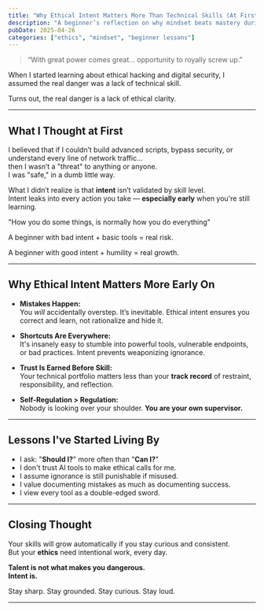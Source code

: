 ```yaml
---
title: "Why Ethical Intent Matters More Than Technical Skills (At First)"
description: "A beginner’s reflection on why mindset beats mastery during the early journey into ethical hacking."
pubDate: 2025-04-26
categories: ["ethics", "mindset", "beginner lessons"]
---
```


> “With great power comes great... opportunity to royally screw up.”

When I started learning about ethical hacking and digital security, I assumed the real danger was a lack of technical skill.

Turns out, the real danger is a lack of ethical clarity.

---

## What I Thought at First

I believed that if I couldn’t build advanced scripts, bypass security, or understand every line of network traffic...  
then I wasn’t a "threat" to anything or anyone.  
I was "safe," in a dumb little way.

What I didn’t realize is that **intent** isn’t validated by skill level.  
Intent leaks into every action you take — **especially early** when you're still learning.

"How you do some things, is normally how you do everything"

A beginner with bad intent + basic tools = real risk.

A beginner with good intent + humility = real growth.

---

## Why Ethical Intent Matters More Early On

- **Mistakes Happen:**  
  You *will* accidentally overstep. It’s inevitable. Ethical intent ensures you correct and learn, not rationalize and hide it.

- **Shortcuts Are Everywhere:**  
  It's insanely easy to stumble into powerful tools, vulnerable endpoints, or bad practices. Intent prevents weaponizing ignorance.

- **Trust Is Earned Before Skill:**  
  Your technical portfolio matters less than your **track record** of restraint, responsibility, and reflection.

- **Self-Regulation > Regulation:**  
  Nobody is looking over your shoulder. **You are your own supervisor.**

---

## Lessons I've Started Living By

- I ask: "**Should I?**" more often than "**Can I?**"
- I don't trust AI tools to make ethical calls for me.
- I assume ignorance is still punishable if misused.
- I value documenting mistakes as much as documenting success.
- I view every tool as a double-edged sword.

---

## Closing Thought

Your skills will grow automatically if you stay curious and consistent.  
But your **ethics** need intentional work, every day.

**Talent is not what makes you dangerous.  
Intent is.**

Stay sharp. Stay grounded. Stay curious. Stay loud.

---
